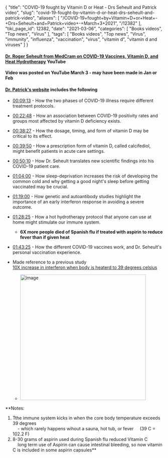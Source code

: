 {
    "title": "COVID-19 fought by Vitamin D or Heat - Drs Seheult and Patrick video",
    "slug": "covid-19-fought-by-vitamin-d-or-heat-drs-seheult-and-patrick-video",
    "aliases": [
        "/COVID-19+fought+by+Vitamin+D+or+Heat+-+Drs+Seheult+and+Patrick+video+-+March+3+2021",
        "/12382"
    ],
    "tiki_page_id": 12382,
    "date": "2021-03-06",
    "categories": [
        "Books videos",
        "Top news",
        "Virus"
    ],
    "tags": [
        "Books videos",
        "Top news",
        "Virus",
        "immunity",
        "influenza",
        "vaccination",
        "virus",
        "vitamin d",
        "vitamin d and viruses"
    ]
}


#### [Dr. Roger Seheult from MedCram on COVID-19 Vaccines, Vitamin D, and Heat Hydrotherapy](https://www.youtube.com/watch?v=HxMEYtKYdZM&t=48s&ab_channel=FoundMyFitness) YouTube

 **Video was posted on YouTube March 3 - may have been made in Jan or Feb** 

#### [Dr. Patrick's website](https://www.foundmyfitness.com/episodes/roger-seheult) includes the following

* [00:09:13](https://www.youtube.com/watch?v=HxMEYtKYdZM&t=00h09m13s) - How the two phases of COVID-19 illness require different treatment protocols. 

* [00:22:48](https://www.youtube.com/watch?v=HxMEYtKYdZM&t=00h22m48s) - How an association between COVID-19 positivity rates and groups most affected by vitamin D deficiency exists.

* [00:38:27](https://www.youtube.com/watch?v=HxMEYtKYdZM&t=00h38m27s) - How the dosage, timing, and form of vitamin D may be critical to its effect.

* [00:39:50](https://www.youtube.com/watch?v=HxMEYtKYdZM&t=00h39m50s) - How a prescription form of vitamin D, called calcifediol, might benefit patients in acute care settings.

* [00:50:10](https://www.youtube.com/watch?v=HxMEYtKYdZM&t=00h50m10s) - How Dr. Seheult translates new scientific findings into his COVID-19 patient care.

* [01:04:00](https://www.youtube.com/watch?v=HxMEYtKYdZM&t=01h04m00s) - How sleep-deprivation increases the risk of developing the common cold and why getting a good night's sleep before getting vaccinated may be crucial.

* [01:19:00](https://www.youtube.com/watch?v=HxMEYtKYdZM&t=01h19m00s) - How genetic and autoantibody studies highlight the importance of an early interferon response in avoiding a severe outcome.

* [01:28:25](https://www.youtube.com/watch?v=HxMEYtKYdZM&t=01h28m25s) - How a hot hydrotherapy protocol that anyone can use at home might stimulate our immune system.

   *  **6X more people died of Spanish flu if treated with aspirin to reduce fever than if given heat** 

* [01:43:25](https://www.youtube.com/watch?v=HxMEYtKYdZM&t=01h43m25s) - How the different COVID-19 vaccines work, and Dr. Seheult's personal vaccination experience.

* Made reference to a previous study  
[10X increase in interferon when body is heaterd to 39 degrees celsius](https://youtu.be/HxMEYtKYdZM?t=4931)

   * <img src="https://d378j1rmrlek7x.cloudfront.net/attachments/jpeg/10x-increase-when-at-39-degrees-centigrade.jpg" alt="image" width="400">

 **Notes:  
1) Tthe immune system kicks in when the core body temperature exceeds 39 degrees  
 &nbsp; &nbsp; - which rarely happens wihout a sauna, hot tub, or fever  &nbsp; &nbsp; (39 C = 102.2 F)  
 2) 8-30 grams of aspirin used during Spanish flu reduced Vitamin C   
&nbsp; &nbsp; long term use of Aspirin can cause intestinal bleeding, so now vitamin C is included in some aspirin capsules**